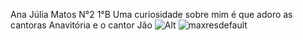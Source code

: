 Ana Júlia Matos
N°2
1°B
Uma curiosidade sobre mim é que adoro as cantoras Anavitória e o cantor Jão
![Alt](https://chefbob.com.br/wp-content/uploads/2021/05/2021-05-12-como-deixar-os-gatos-mais-tranquilos.jpg)
![maxresdefault](https://github.com/aniinhw/aniinhw/assets/137801378/816a06e7-0a21-40ce-b5c5-8c883aeea385)
